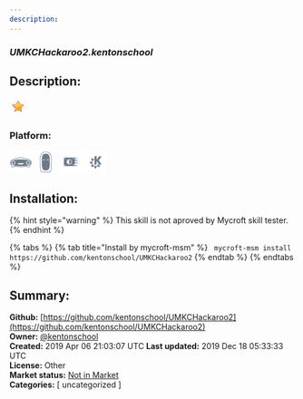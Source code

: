```yaml
---
description: 
---
```


### _UMKCHackaroo2.kentonschool_  
## Description:  
  
  
![](../.gitbook/assets/star.png)  
  
### Platform:  
 ![Mark I](../.gitbook/assets/mark-1-icon.png)  ![Mark II](../.gitbook/assets/mark-2-icon.png)  ![Picroft](../.gitbook/assets/picroft-icon.png)  ![plasmoid](../.gitbook/assets/kde.png)   
## Installation:  
{% hint style="warning" %}
This skill is not aproved by Mycroft skill tester.
{% endhint %}
    
{% tabs %}
{% tab title="Install by mycroft-msm" %}
``` mycroft-msm install https://github.com/kentonschool/UMKCHackaroo2```
{% endtab %}
  {% endtabs %}
    
## Summary:  
**Github:** [https://github.com/kentonschool/UMKCHackaroo2](https://github.com/kentonschool/UMKCHackaroo2)  
**Owner:** [@kentonschool](https://github.com/kentonschool)  
**Created:** 2019 Apr 06 21:03:07 UTC  **Last updated:** 2019 Dec 18 05:33:33 UTC  
**License:** Other  
**Market status:** [Not in Market](https://market.mycroft.ai/skill/)  
**Categories:** [ uncategorized ]   
